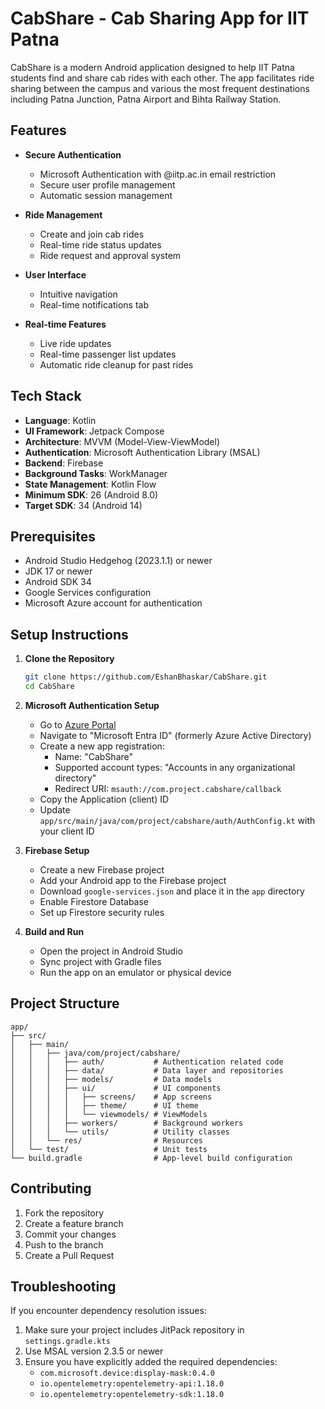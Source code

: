 # CabShare - Cab Sharing App for IIT Patna

CabShare is a modern Android application designed to help IIT Patna students find and share cab rides with each other. The app facilitates ride sharing between the campus and various the most frequent destinations including Patna Junction, Patna Airport and Bihta Railway Station.

## Features

- **Secure Authentication**
  - Microsoft Authentication with @iitp.ac.in email restriction
  - Secure user profile management
  - Automatic session management

- **Ride Management**
  - Create and join cab rides
  - Real-time ride status updates
  - Ride request and approval system

- **User Interface**
  - Intuitive navigation
  - Real-time notifications tab

- **Real-time Features**
  - Live ride updates
  - Real-time passenger list updates
  - Automatic ride cleanup for past rides

## Tech Stack

- **Language**: Kotlin
- **UI Framework**: Jetpack Compose
- **Architecture**: MVVM (Model-View-ViewModel)
- **Authentication**: Microsoft Authentication Library (MSAL)
- **Backend**: Firebase
- **Background Tasks**: WorkManager
- **State Management**: Kotlin Flow
- **Minimum SDK**: 26 (Android 8.0)
- **Target SDK**: 34 (Android 14)

## Prerequisites

- Android Studio Hedgehog (2023.1.1) or newer
- JDK 17 or newer
- Android SDK 34
- Google Services configuration
- Microsoft Azure account for authentication

## Setup Instructions

1. **Clone the Repository**
   ```bash
   git clone https://github.com/EshanBhaskar/CabShare.git
   cd CabShare
   ```

2. **Microsoft Authentication Setup**
   - Go to [Azure Portal](https://portal.azure.com)
   - Navigate to "Microsoft Entra ID" (formerly Azure Active Directory)
   - Create a new app registration:
     - Name: "CabShare"
     - Supported account types: "Accounts in any organizational directory"
     - Redirect URI: `msauth://com.project.cabshare/callback`
   - Copy the Application (client) ID
   - Update `app/src/main/java/com/project/cabshare/auth/AuthConfig.kt` with your client ID

3. **Firebase Setup**
   - Create a new Firebase project
   - Add your Android app to the Firebase project
   - Download `google-services.json` and place it in the `app` directory
   - Enable Firestore Database
   - Set up Firestore security rules

4. **Build and Run**
   - Open the project in Android Studio
   - Sync project with Gradle files
   - Run the app on an emulator or physical device

## Project Structure

```
app/
├── src/
│   ├── main/
│   │   ├── java/com/project/cabshare/
│   │   │   ├── auth/           # Authentication related code
│   │   │   ├── data/           # Data layer and repositories
│   │   │   ├── models/         # Data models
│   │   │   ├── ui/             # UI components
│   │   │   │   ├── screens/    # App screens
│   │   │   │   ├── theme/      # UI theme
│   │   │   │   └── viewmodels/ # ViewModels
│   │   │   ├── workers/        # Background workers
│   │   │   └── utils/          # Utility classes
│   │   └── res/                # Resources
│   └── test/                   # Unit tests
└── build.gradle                # App-level build configuration
```

## Contributing

1. Fork the repository
2. Create a feature branch
3. Commit your changes
4. Push to the branch
5. Create a Pull Request

## Troubleshooting

If you encounter dependency resolution issues:

1. Make sure your project includes JitPack repository in `settings.gradle.kts`
2. Use MSAL version 2.3.5 or newer
3. Ensure you have explicitly added the required dependencies:
   - `com.microsoft.device:display-mask:0.4.0`
   - `io.opentelemetry:opentelemetry-api:1.18.0`
   - `io.opentelemetry:opentelemetry-sdk:1.18.0`
